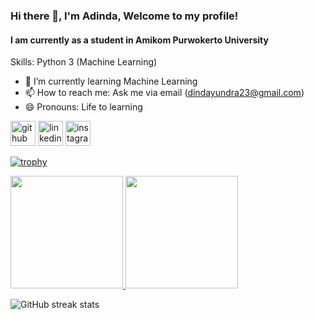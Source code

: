 ### Hi there 👋, I'm Adinda, Welcome to my profile!
#### I am currently as a student in Amikom Purwokerto University

Skills: Python 3 (Machine Learning) 

- 🌱 I’m currently learning Machine Learning 
- 📫 How to reach me: Ask me via email (dindayundra23@gmail.com)
- 😄 Pronouns: Life to learning 


[<img src='https://cdn.jsdelivr.net/npm/simple-icons@3.0.1/icons/github.svg' alt='github' height='40'>](https://github.com/adindaayundra)  [<img src='https://cdn.jsdelivr.net/npm/simple-icons@3.0.1/icons/linkedin.svg' alt='linkedin' height='40'>](https://www.linkedin.com/in/kurnia-adinda-ayundra-putri-947908200/) [<img src='https://cdn.jsdelivr.net/npm/simple-icons@3.0.1/icons/instagram.svg' alt='instagram' height='40'>](https://www.instagram.com/adindaayundra_/)  

[![trophy](https://github-profile-trophy.vercel.app/?username=adindaayundra)](https://github.com/ryo-ma/github-profile-trophy)  

<p align="left">
<a href="https://github.com/adindaayundra">
  <img height="180em" src="https://github-readme-stats-eight-theta.vercel.app/api?username=adindaayundra&show_icons=true&theme=algolia&include_all_commits=true&count_private=true"/>
  <img height="180em" src="https://github-readme-stats-eight-theta.vercel.app/api/top-langs/?username=adindaayundra&layout=compact&langs_count=8&theme=algolia"/>
</a>
</p>

![GitHub streak stats](https://github-readme-streak-stats.herokuapp.com/?user=adindaayundra)
